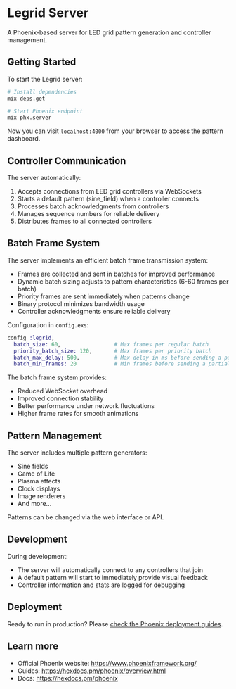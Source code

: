 # Legrid Server

A Phoenix-based server for LED grid pattern generation and controller management.

## Getting Started

To start the Legrid server:

```bash
# Install dependencies
mix deps.get

# Start Phoenix endpoint
mix phx.server
```

Now you can visit [`localhost:4000`](http://localhost:4000) from your browser to access the pattern dashboard.

## Controller Communication

The server automatically:

1. Accepts connections from LED grid controllers via WebSockets
2. Starts a default pattern (sine_field) when a controller connects
3. Processes batch acknowledgments from controllers
4. Manages sequence numbers for reliable delivery
5. Distributes frames to all connected controllers

## Batch Frame System

The server implements an efficient batch frame transmission system:

- Frames are collected and sent in batches for improved performance
- Dynamic batch sizing adjusts to pattern characteristics (6-60 frames per batch)
- Priority frames are sent immediately when patterns change
- Binary protocol minimizes bandwidth usage
- Controller acknowledgments ensure reliable delivery

Configuration in `config.exs`:

```elixir
config :legrid,
  batch_size: 60,                 # Max frames per regular batch
  priority_batch_size: 120,       # Max frames per priority batch
  batch_max_delay: 500,           # Max delay in ms before sending a partial batch
  batch_min_frames: 20            # Min frames before sending a partial batch
```

The batch frame system provides:

- Reduced WebSocket overhead
- Improved connection stability
- Better performance under network fluctuations
- Higher frame rates for smooth animations

## Pattern Management

The server includes multiple pattern generators:

- Sine fields
- Game of Life
- Plasma effects
- Clock displays
- Image renderers
- And more...

Patterns can be changed via the web interface or API.

## Development

During development:

- The server will automatically connect to any controllers that join
- A default pattern will start to immediately provide visual feedback
- Controller information and stats are logged for debugging

## Deployment

Ready to run in production? Please [check the Phoenix deployment guides](https://hexdocs.pm/phoenix/deployment.html).

## Learn more

- Official Phoenix website: https://www.phoenixframework.org/
- Guides: https://hexdocs.pm/phoenix/overview.html
- Docs: https://hexdocs.pm/phoenix
